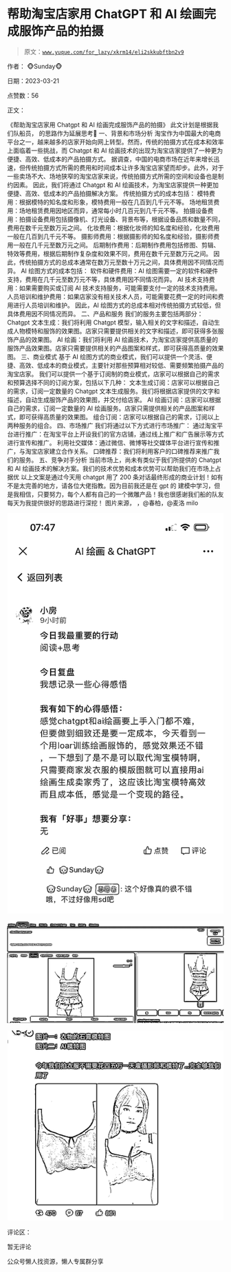 # 帮助淘宝店家用 ChatGPT 和 AI 绘画完成服饰产品的拍摄

> 原文：[`www.yuque.com/for_lazy/xkrm14/eli2skkubftbn2v9`](https://www.yuque.com/for_lazy/xkrm14/eli2skkubftbn2v9)

作者： 🐵Sunday🐵

日期：2023-03-21

点赞数：56

正文：

《帮助淘宝店家用 Chatgpt 和 AI 绘画完成服饰产品的拍摄》 此文计划是根据我们队船员， 的思路作为延展思考🤔 一、背景和市场分析 淘宝作为中国最大的电商平台之一，越来越多的店家开始向网上转型。然而，传统的拍摄方式在成本和效率上面临着一些挑战，而 Chatgpt 和 AI 绘画技术的出现为淘宝店家提供了一种更为便捷、高效、低成本的产品拍摄方式。 据调查，中国的电商市场在近年来增长迅速，但传统拍摄方式所需的费用和时间成本让许多淘宝店家望而却步。此外，对于一些卖场不大、场地狭窄的淘宝店家来说，传统拍摄方式所需的空间和设备也是制约因素。 因此，我们将通过 Chatgpt 和 AI 绘画技术，为淘宝店家提供一种更加便捷、高效、低成本的产品拍摄解决方案。 传统拍摄方式的成本包括： 模特费用：根据模特的知名度和形象，模特费用一般在几百到几千元不等。 场地租赁费用：场地租赁费用因地区而异，通常每小时几百元到几千元不等。 拍摄设备费用：拍摄设备费用包括摄像机、灯光设备、背景布等，根据设备品质和数量不同，费用在数千元至数万元之间。 化妆费用：根据化妆师的知名度和经验，化妆费用一般在几百到几千元不等。 摄影师费用：根据摄影师的知名度和经验，摄影师费用一般在几千元至数万元之间。 后期制作费用：后期制作费用包括修图、剪辑、特效等费用，根据后期制作复杂度和效果不同，费用在数千元至数万元之间。 因此，传统拍摄方式的总成本通常在数万元至数十万元之间，具体费用因不同情况而异。 AI 绘图方式的成本包括： 软件和硬件费用：AI 绘图需要一定的软件和硬件支持，费用在几千元至数万元不等，具体费用因不同情况而异。 AI 技术支持费用：如果需要购买或订阅 AI 技术支持服务，可能需要支付一定的技术支持费用。 人员培训和维护费用：如果店家没有相关技术人员，可能需要花费一定的时间和费用进行人员培训和维护。 因此，AI 绘图方式的总成本相对传统拍摄方式较低，但具体费用因不同情况而异。 二、产品和服务 我们的服务主要包括两部分： Chatgpt 文本生成：我们将利用 Chatgpt 模型，输入相关的文字和描述，自动生成人物模特和服饰的效果图。店家只需要提供相关的文字和描述，即可获得多张服饰产品的效果图。 AI 绘画：我们将利用 AI 绘画技术，为淘宝店家提供高质量的服饰产品效果图。店家只需要提供相关的产品图案和样式，即可获得高质量的效果图。 三、商业模式 基于 AI 绘图方式的商业模式，我们可以提供一个灵活、便捷、高效、低成本的商业模式，主要针对那些预算相对较低、需要频繁拍摄产品的淘宝店家。 我们可以提供一个基于订阅制的商业模式，店家可以根据自己的需求和预算选择不同的订阅方案，包括以下几种： 文本生成订阅：店家可以根据自己的需求，订阅一定数量的 Chatgpt 文本生成服务。我们将根据店家提供的文字和描述，自动生成服饰产品的效果图，并交付给店家。 AI 绘画订阅：店家可以根据自己的需求，订阅一定数量的 AI 绘画服务。店家只需提供相关的产品图案和样式，即可获得高质量的效果图。 组合订阅：店家可以根据自己的需求，订阅以上两种服务的组合。 四、市场推广 我们将通过以下方式进行市场推广： 通过淘宝平台进行推广：在淘宝平台上开设我们的官方店铺，通过线上推广和广告展示等方式进行宣传和推广。 利用社交媒体：通过微信、微博等社交媒体平台进行宣传和推广，与淘宝店家建立合作关系。 口碑推荐：我们将利用客户的口碑推荐来推广我们的服务。 五、竞争对手分析 当前市场上，尚未有类似于我们所提供的 Chatgpt 和 AI 绘画技术的解决方案。我们的技术优势和成本优势可以帮助我们在市场上占据优 以上文案是通过今天用 chatgpt 用了 200 条对话最终形成的商业计划！如有不是太完善的地方，请各位大佬指教。因为目前我还是在 gpt 的 建模中学习，但是我相信，只要努力，每个人都有自己的一个微雕产品！我也很感谢我们船的队友每天为我提供很好的思路进行深挖！ 图片来源， ，@春柏，@麦洛 milo

![](img/6d43baf0e693e3fb26cd2ed249fbc593.png)  

![](img/90341fa9a6afa0de2c126e361fd08b55.png)  

![](img/803b474b02fbcf1946bcefa523ce0d1b.png)  

评论区：

暂无评论

公众号懒人找资源，懒人专属群分享

